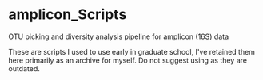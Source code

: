 # amplicon_Scripts
OTU picking and diversity analysis pipeline for amplicon (16S) data

These are scripts I used to use early in graduate school, I've retained them here primarily as an archive for myself. Do not suggest using as they are outdated.
